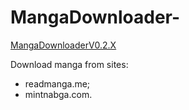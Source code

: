 # MangaDownloader-

[MangaDownloaderV0.2.X](https://github.com/nvjrsgu/MangaDownloader-/releases)

Download manga from sites: 
* readmanga.me; 
* mintnabga.com.

